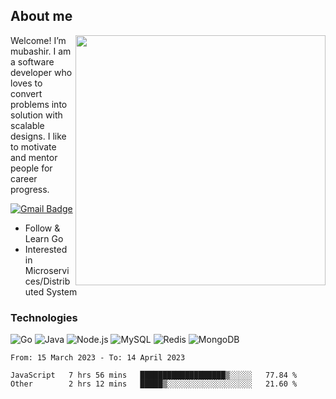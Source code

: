 ## About me

<img align="right" src="https://github-readme-stats-zhiwei-feng.vercel.app/api?username=mub4shir&show_icons=true" width="400" />

Welcome! I’m mubashir. I am a software developer who loves to convert problems into solution with scalable designs. I like to motivate and mentor people for career progress.

[![Gmail Badge](https://img.shields.io/badge/-mubashir11131719@gmail.com-c14438?style=flat-square&logo=Gmail&logoColor=white&link=mailto:mubashir11131719@gmail.com)](mailto:mubashir11131719@gmail.com)




- Follow & Learn Go
- Interested in Microservices/Distributed System


### Technologies
![Go](https://img.shields.io/badge/-Go-000000?style=flat-square&logo=go)
![Java](https://img.shields.io/badge/-Java-E34A86?style=flat-square&logo=java)
![Node.js](https://img.shields.io/badge/-Node.js-000000?style=flat-square&logo=node.js)
![MySQL](https://img.shields.io/badge/-MySQL-orange?style=flat-square&logo=MySQL)
![Redis](https://img.shields.io/badge/-Redis-black?style=flat-square&logo=Redis)
![MongoDB](https://img.shields.io/badge/-MongoDB-000000?style=flat-square&logo=mongodb)






<!--START_SECTION:waka-->

```text
From: 15 March 2023 - To: 14 April 2023

JavaScript   7 hrs 56 mins   ███████████████████▒░░░░░   77.84 %
Other        2 hrs 12 mins   █████▒░░░░░░░░░░░░░░░░░░░   21.60 %
```

<!--END_SECTION:waka-->
</p>



